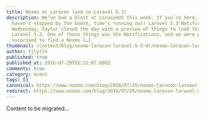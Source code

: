 ```yaml
---
title: Nexmo at Laracon (and in Laravel 5.3)
description: We’ve had a blast at LaraconUS this week. If you’re here, and
  haven’t stopped by the booth, time’s running out! Laravel 5.3 Notifications
  Wednesday, Taylor closed the day with a preview of things to look for in
  Laravel 5.3. One of those things was the Notifications, and we were pleasantly
  surprised to find a Nexmo […]
thumbnail: /content/blog/nexmo-laracon-laravel-5-3-dr/nexmo-laracon-laravel.jpg
author: tjlytle
published: true
published_at: 2016-07-29T22:22:07.000Z
comments: true
category: event
tags: []
canonical: https://www.nexmo.com/blog/2016/07/29/nexmo-laracon-laravel-5-3-dr
redirect: https://www.nexmo.com/blog/2016/07/29/nexmo-laracon-laravel-5-3-dr
---
```


Content to be migrated...
